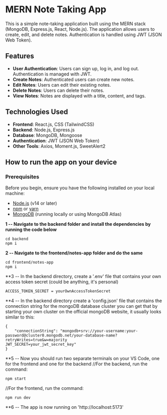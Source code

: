 # MERN Note Taking App

This is a simple note-taking application built using the MERN stack (MongoDB, Express.js, React, Node.js). The application allows users to create, edit, and delete notes. Authentication is handled using JWT (JSON Web Token).

## Features

- **User Authentication**: Users can sign up, log in, and log out. Authentication is managed with JWT.
- **Create Notes**: Authenticated users can create new notes.
- **Edit Notes**: Users can edit their existing notes.
- **Delete Notes**: Users can delete their notes.
- **View Notes**: Notes are displayed with a title, content, and tags.

## Technologies Used

- **Frontend**: React.js, CSS (TailwindCSS)
- **Backend**: Node.js, Express.js
- **Database**: MongoDB, Mongoose
- **Authentication**: JWT (JSON Web Token)
- **Other Tools**: Axios, Moment.js, SweetAlert2

## How to run the app on your device

### Prerequisites

Before you begin, ensure you have the following installed on your local machine:

- [Node.js](https://nodejs.org/) (v14 or later)
- [npm](https://www.npmjs.com/) or [yarn](https://yarnpkg.com/)
- [MongoDB](https://www.mongodb.com/) (running locally or using MongoDB Atlas)

**1 --  Navigate to the backend folder and install the dependencies by running the code below**
``` 
cd backend
npm i
```

**2 --  Navigate to the frontend/notes-app folder and do the same**
``` 
cd frontend/notes-app
npm i
```

**3 -- In the backend directory, create a '.env' file that contains your own access token secret (could be anything, it's personal)
```
ACCESS_TOKEN_SECRET = yourOwnAccessTokenSecret
```
**4 -- In the backend directory create a 'config.json' file that contains the connection string for the mongoDB database cluster
you can get that by starting your own cluster on the official mongoDB website, it usually looks similar to this:
```
{
    "connectionString": "mongodb+srv://your-username:your-password@cluster0.mongodb.net/your-database-name?retryWrites=true&w=majority
JWT_SECRET=your_jwt_secret_key"
}
```

**5 -- Now you should run two separate terminals on your VS Code, one for the frontend and one for the backend
//For the backend, run the command:
```
npm start
```
//For the frontend, run the command:
```
npm run dev
```

**6 -- The app is now running on 'http://localhost:5173'
